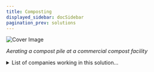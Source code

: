 ```yaml
---
title: Composting
displayed_sidebar: docSidebar
pagination_prev: solutions
---
```


![Cover Image](../static/img/commercial-composting.jpg)

_Aerating a compost pile at a commercial compost facility_

<details>
        <summary>List of companies working in this solution...</summary>
         <em>Note: this is an experimental AI feature. Accuracy and completeness are a work in progress</em>
        <div>
            <ul>
             
                <li><a href="https://www.everflux.tech">Everflux Technologies</a></li>
            
            </ul>
        </div>
        </details>


:::note job openings
  #### [View open jobs in this Solution](https://climatebase.org/jobs?l=&q=&drawdown_solutions=Composting)
:::

## Overview

- **Composting** gains attention for curbing greenhouse gases by enhancing soil health and sequestering carbon dioxide.
- **Aerated composting** accelerates the process, lowering landfill times and methane emissions.
- **Compostable packaging** helps reduce landfill waste and carbon dioxide.
- Leading entities: United States Composting Council, EPA, Natural Resources Defense Council.

## Progress Made

- Historic organic matter decomposition emitted methane; modern **composting systems** mitigate this.
- Technologies include **anaerobic digesters** and **aerated systems**.
- Organizations like **United States Composting Council** and **EPA** promote composting; businesses like **EarthTechling** and **ReVive Organics** develop composting systems.

## Lessons Learned

1. **Effective** in reducing greenhouse gas emissions.
2. Feasible on **varying scales**.
3. Requires **careful management**.
4. Positively impacts **environment and health**.
5. Essential as part of **holistic climate strategy**.
6. **EPA** and **USDA** promote composting's benefits; reduces emissions by up to 34%.

## Challenges Ahead

- **Infrastructure** and government **support** lacking.
- Limited awareness about composting's climate benefits.
- **News articles** can raise awareness and educate people.

## Best Path Forward

- Enforce **mandatory composting** for households and businesses.
- Involves **legislation**, **regulation**, and **education**.
- Public engagement, technical assistance, training, and financial incentives are crucial.
